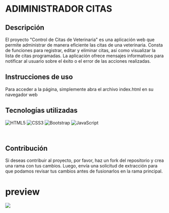 # ADIMINISTRADOR CITAS

## Descripción

El proyecto "Control de Citas de Veterinaria" es una aplicación web que permite administrar de manera eficiente las citas de una veterinaria. Consta de funciones para registrar, editar y eliminar citas, así como visualizar la lista de citas programadas. La aplicación ofrece mensajes informativos para notificar al usuario sobre el éxito o el error de las acciones realizadas.

## Instrucciones de uso

Para acceder a la página, simplemente abra el archivo index.html en su navegador web

## Tecnologías utilizadas

![HTML5](https://img.shields.io/badge/html5-%23E34F26.svg?style=for-the-badge&logo=html5&logoColor=white)
![CSS3](https://img.shields.io/badge/css3-%231572B6.svg?style=for-the-badge&logo=css3&logoColor=white)
![Bootstrap](https://img.shields.io/badge/bootstrap-%238511FA.svg?style=for-the-badge&logo=bootstrap&logoColor=white)
![JavaScript](https://img.shields.io/badge/javascript-%23323330.svg?style=for-the-badge&logo=javascript&logoColor=%23F7DF1E)

</br>

## Contribución

Si deseas contribuir al proyecto, por favor, haz un fork del repositorio y crea una rama con tus cambios. Luego, envía una solicitud de extracción para que podamos revisar tus cambios antes de fusionarlos en la rama principal.

# preview

![](https://i.imgur.com/EZZ1MEt.png)
